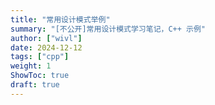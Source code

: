 ```yaml
---
title: "常用设计模式举例"
summary: "[不公开]常用设计模式学习笔记，C++ 示例"
author: ["wivl"]
date: 2024-12-12
tags: ["cpp"]
weight: 1
ShowToc: true
draft: true
---
```



